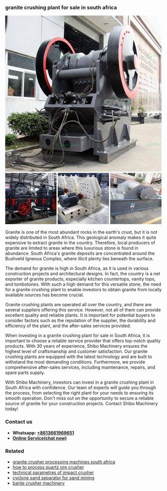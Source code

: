 <h3>granite crushing plant for sale in south africa</h3><img src='1704951772.jpg' alt=''><p>Granite is one of the most abundant rocks in the earth's crust, but it is not widely distributed in South Africa. This geological anomaly makes it quite expensive to extract granite in the country. Therefore, local producers of granite are limited to areas where this luxurious stone is found in abundance. South Africa's granite deposits are concentrated around the Bushveld Igneous Complex, where illicit plenty lies beneath the surface.</p><p>The demand for granite is high in South Africa, as it is used in various construction projects and architectural designs. In fact, the country is a net exporter of granite products, especially kitchen countertops, vanity tops, and tombstones. With such a high demand for this versatile stone, the need for a granite crushing plant to enable investors to obtain granite from locally available sources has become crucial.</p><p>Granite crushing plants are operated all over the country, and there are several suppliers offering this service. However, not all of them can provide excellent quality and reliable plants. It is important for potential buyers to consider factors such as the reputation of the supplier, the durability and efficiency of the plant, and the after-sales services provided.</p><p>When investing in a granite crushing plant for sale in South Africa, it is important to choose a reliable service provider that offers top-notch quality products. With 30 years of experience, Shibo Machinery ensures the highest level of craftsmanship and customer satisfaction. Our granite crushing plants are equipped with the latest technology and are built to withstand the most demanding conditions. Furthermore, we provide comprehensive after-sales services, including maintenance, repairs, and spare parts supply.</p><p>With Shibo Machinery, investors can invest in a granite crushing plant in South Africa with confidence. Our team of experts will guide you through the process, from selecting the right plant for your needs to ensuring its smooth operation. Don't miss out on the opportunity to secure a reliable source of granite for your construction projects. Contact Shibo Machinery today!</p><h3>Contact us</h3><ul><li><strong>Whatsapp:&nbsp;<a href="https://wa.me/8613661969651">+8613661969651</a></strong></li><li><a href="https://swt.shibang-china.com/?git&amp;zhl&amp;granite crushing plant for sale in south africa"><strong>Online Service(chat now)</strong></a></li></ul><h3>Related</h3><ul><li><a href='granite crusher processing machines south africa.md'>granite crusher processing machines south africa</a></li><li><a href='how to process quartz ore crusher.md'>how to process quartz ore crusher</a></li><li><a href='technical parametres of impact crusher.md'>technical parametres of impact crusher</a></li><li><a href='cyclone sand separator for sand mining.md'>cyclone sand separator for sand mining</a></li><li><a href='barite crusher machinery.md'>barite crusher machinery</a></li></ul>